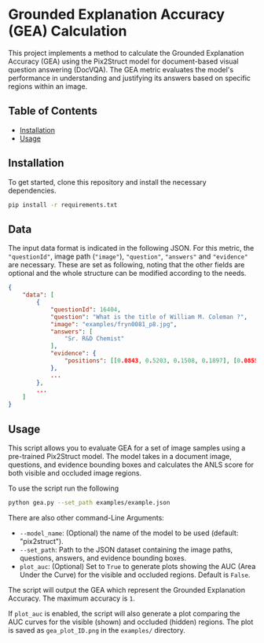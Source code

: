 # Grounded Explanation Accuracy (GEA) Calculation

This project implements a method to calculate the Grounded Explanation Accuracy (GEA) using the Pix2Struct model for document-based visual question answering (DocVQA). The GEA metric evaluates the model's performance in understanding and justifying its answers based on specific regions within an image.

## Table of Contents

- [Installation](#installation)
- [Usage](#usage)

## Installation

To get started, clone this repository and install the necessary dependencies.

```bash
pip install -r requirements.txt
```
## Data
The input data format is indicated in the following JSON. For this metric, the `"questionId"`, image path (`"image"`), `"question"`, `"answers"` and `"evidence"` are necessary. These are set as following, noting that the other fields are optional and the whole structure can be modified according to the needs.
```json
{
    "data": [
        {
            "questionId": 16404,
            "question": "What is the title of William M. Coleman ?",
            "image": "examples/fryn0081_p8.jpg",
            "answers": [
                "Sr. R&D Chemist"
            ],
            "evidence": {
                "positions": [[0.0843, 0.5203, 0.1508, 0.1897], [0.0855, 0.4330, 0.1810, 0.2176]]
            },
            ...
        },
        ...
    ]
}
```
## Usage

This script allows you to evaluate GEA for a set of image samples using a pre-trained Pix2Struct model. The model takes in a document image, questions, and evidence bounding boxes and calculates the ANLS score for both visible and occluded image regions.

To use the script run the following

```bash
python gea.py --set_path examples/example.json
```

There are also other command-Line Arguments:

- `--model_name`: (Optional) the name of the model to be used (default: "pix2struct").
- `--set_path`: Path to the JSON dataset containing the image paths, questions, answers, and evidence bounding boxes.
- `plot_auc`: (Optional) Set to `True` to generate plots showing the AUC (Area Under the Curve) for the visible and occluded regions. Default is `False`.

The script will output the GEA which represent the Grounded Explanation Accuracy. The maximum accuracy is `1`. 

If `plot_auc` is enabled, the script will also generate a plot comparing the AUC curves for the visible (shown) and occluded (hidden) regions. The plot is saved as `gea_plot_ID.png` in the `examples/` directory.

